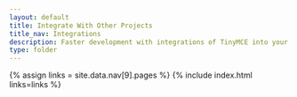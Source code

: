 ```yaml
---
layout: default
title: Integrate With Other Projects
title_nav: Integrations
description: Faster development with integrations of TinyMCE into your favorite framework or CMS.
type: folder
---
```

{% assign links = site.data.nav[9].pages %}
{% include index.html links=links %}
